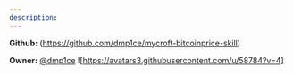 ```yaml
---
description: 
---
```



**Github:** (https://github.com/dmp1ce/mycroft-bitcoinprice-skill)

**Owner:** [@dmp1ce](https://github.com/dmp1ce) ![https://avatars3.githubusercontent.com/u/58784?v=4]


